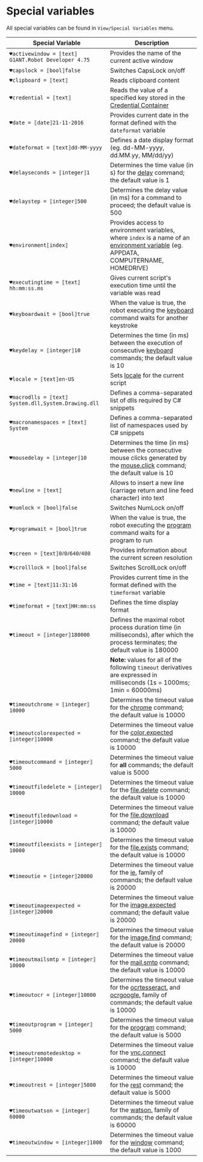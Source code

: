 # Special variables

All special variables can be found in `View/Special Variables` menu.

| Special Variable | Description |
| ---------------- | ----------- |
| `♥activewindow = ⟦text⟧G1ANT.Robot Developer 4.75`  | Provides the name of the current active window |
| `♥capslock = ⟦bool⟧false` | Switches CapsLock on/off |
| `♥clipboard = ⟦text⟧` | Reads clipboard content |
| `♥credential = ⟦text⟧` | Reads the value of a specified key stored in the [Credential Container](G1ANT.Manual/g1ant.robot-window/auxiliary-windows/credential-container.md) |
| `♥date = ⟦date⟧21-11-2016` | Provides current date in the format defined with the `dateformat` variable |
| `♥dateformat = ⟦text⟧dd-MM-yyyy` | Defines a date display format (eg. dd-MM-yyyy, dd.MM.yy, MM\/dd\/yy) |
| `♥delayseconds = ⟦integer⟧1` | Determines the time value (in s) for the [delay](G1ANT.Language/G1ANT.Addon.Core/Commands/DelayCommand.md) command; the default value is 1 |
| `♥delaystep = ⟦integer⟧500` | Determines the delay value (in ms) for a command to proceed; the default value is 500 |
| `♥environment⟦index⟧` | Provides access to environment variables, where `index` is a name of an [environment variable](environment.md) (eg. APPDATA, COMPUTERNAME, HOMEDRIVE) |
| `♥executingtime = ⟦text⟧hh:mm:ss.ms` | Gives current script's execution time until the variable was read |
| `♥keyboardwait = ⟦bool⟧true` | When the value is true, the robot executing the [keyboard](G1ANT.Language/G1ANT.Addon.Core/Commands/KeyboardCommand.md) command waits for another keystroke |
| `♥keydelay = ⟦integer⟧10` | Determines the time (in ms) between the execution of consecutive [keyboard](G1ANT.Language/G1ANT.Addon.Core/Commands/KeyboardCommand.md) commands; the default value is 10 |
| `♥locale = ⟦text⟧en-US` | Sets [locale](http://download1.parallels.com/SiteBuilder/Windows/docs/3.2/en_US/sitebulder-3.2-win-sdk-localization-pack-creation-guide/30801.htm) for the current script |
| `♥macrodlls = ⟦text⟧System.dll,System.Drawing.dll` | Defines a comma-separated list of dlls required by C# snippets |
| `♥macronamespaces = ⟦text⟧System` | Defines a comma-separated list of namespaces used by C# snippets |
| `♥mousedelay = ⟦integer⟧10` | Determines the time (in ms) between the consecutive mouse clicks generated by the [mouse.click](G1ANT.Language/G1ANT.Addon.Core/Commands/MouseClickCommand.md) command; the default value is 10 |
| `♥newline = ⟦text⟧` | Allows to insert a new line (carriage return and line feed character) into text |
| `♥numlock = ⟦bool⟧false` | Switches NumLock on/off |
| `♥programwait = ⟦bool⟧true` | When the value is true, the robot executing the [program](G1ANT.Language/G1ANT.Addon.Core/Commands/ProgramCommand.md) command waits for a program to run |
| `♥screen = ⟦text⟧0⫽0⫽640⫽480` | Provides information about the current screen resolution |
| `♥scrolllock = ⟦bool⟧false` | Switches ScrollLock on/off |
| `♥time = ⟦text⟧11:31:16` | Provides current time in the format defined with the `timeformat` variable |
| `♥timeformat = ⟦text⟧HH:mm:ss` | Defines the time display format |
| `♥timeout = ⟦integer⟧180000` | Defines the maximal robot process duration time (in milliseconds), after which the process terminates; the default value is 180000 |
||**Note:** values for all of the following `timeout` derivatives are expressed in milliseconds (1s = 1000ms; 1min = 60000ms) |
| `♥timeoutchrome = ⟦integer⟧10000` | Determines the timeout value for the [chrome](G1ANT.Language/G1ANT.Addon.Core/Commands/ChromeCommand.md) command; the default value is 10000 |
| `♥timeoutcolorexpected = ⟦integer⟧10000` | Determines the timeout value for the [color.expected](G1ANT.Language/G1ANT.Addon.Core/Commands/ColorExpectedCommand.md) command; the default value is 10000 |
| `♥timeoutcommand = ⟦integer⟧5000` | Determines the timeout value for **all** commands; the default value is 5000 |
| `♥timeoutfiledelete = ⟦integer⟧10000` | Determines the timeout value for the [file.delete](G1ANT.Language/G1ANT.Addon.Core/Commands/FileDeleteCommand.md) command; the default value is 10000 |
| `♥timeoutfiledownload = ⟦integer⟧10000` | Determines the timeout value for the [file.download](G1ANT.Language/G1ANT.Addon.Core/Commands/FileDownloadCommand.md) command; the default value is 10000 |
| `♥timeoutfileexists = ⟦integer⟧10000` | Determines the timeout value for the [file.exists](G1ANT.Language/G1ANT.Addon.Core/Commands/FileExistsCommand.md) command; the default value is 10000 |
| `♥timeoutie = ⟦integer⟧20000` | Determines the timeout value for the [ie.](G1ANT.Addon/G1ANT.Addon.IExplorer/G1ANT.Addon.IExplorer/Addon.md) family of commands; the default value is 20000 |
| `♥timeoutimageexpected = ⟦integer⟧20000` | Determines the timeout value for the [image.expected](G1ANT.Addon/G1ANT.Addon.Images/G1ANT.Addon.Images/Commands/ImageExpectedCommand.md) command; the default value is 20000 |
| `♥timeoutimagefind = ⟦integer⟧20000` | Determines the timeout value for the [image.find](G1ANT.Addon/G1ANT.Addon.Images/G1ANT.Addon.Images/Commands/ImageFindCommand.md) command; the default value is 20000 |
| `♥timeoutmailsmtp = ⟦integer⟧10000` | Determines the timeout value for the [mail.smtp](G1ANT.Addon/G1ANT.Addon.Net/G1ANT.Addon.Net/Commands/MailSmtpCommand.md) command; the default value is 10000 |
| `♥timeoutocr = ⟦integer⟧10000` | Determines the timeout value for the [ocrtesseract.](G1ANT.Addon/G1ANT.Addon.Ocr.Tesseract/G1ANT.Addon.Ocr.Tesseract/Addon.md) and [ocrgoogle.](G1ANT.Addon/G1ANT.Addon.Ocr.Google/G1ANT.Addon.Ocr.Google/Addon.md) family of commands; the default value is 10000 |
| `♥timeoutprogram = ⟦integer⟧5000` | Determines the timeout value for the [program](G1ANT.Language/G1ANT.Addon.Core/Commands/ProgramCommand.md) command; the default value is 5000 |
| `♥timeoutremotedesktop = ⟦integer⟧10000` | Determines the timeout value for the [vnc.connect](G1ANT.Addon/G1ANT.Addon.Net/G1ANT.Addon.Net/Commands/VncConnectCommand.md) command; the default value is 10000 |
| `♥timeoutrest = ⟦integer⟧5000` | Determines the timeout value for the [rest](G1ANT.Addon/G1ANT.Addon.Net/G1ANT.Addon.Net/Commands/RestCommand.md) command; the default value is 5000 |
| `♥timeoutwatson = ⟦integer⟧60000` | Determines the timeout value for the [watson.](G1ANT.Addon/G1ANT.Addon.Watson/G1ANT.Addon.Watson/Addon.md) family of commands; the default value is 60000 |
| `♥timeoutwindow = ⟦integer⟧1000` | Determines the timeout value for the [window](G1ANT.Language/G1ANT.Addon.Core/Commands/WindowCommand.md) command; the default value is 1000 |
